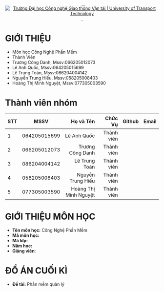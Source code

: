 <p align="center">
  <a href="https://www.uth.edu.vn/" title="Trường Đại học Công nghệ Giao thông Vận tải" style="border: none;">
    <img src="https://i.imgur.com/yyy.png" alt="Trường Đại học Công nghệ Giao thông Vận tải | University of Transport Technology">
  </a>
</p>

# GIỚI THIỆU
- Môn học Công Nghệ Phần Mềm
- Thành Viên 
- Trương Công Danh, Mssv:066205012073
- Lê Anh Quốc, Mssv:064205015699
- Lê Trung Toàn, Mssv:086204004142
- Nguyễn Trung Hiếu, Mssv:058205008403
- Hoàng Thị Minh Nguyệt, Mssv:077305003590
# Thành viên nhóm
| STT    | MSSV          | Họ và Tên              |Chức Vụ    | Github                                                  | Email                   |
| ------ |:-------------:| ----------------------:|----------:|--------------------------------------------------------:|-------------------------:
|   1    | 064205015699  | Lê Anh Quốc            |Thành viên |                                                         |                         |
|   2    | 066205012073  | Trương Công Danh       |Thành viên |                                                         |                         |
|   3    | 086204004142  | Lê Trung Toàn          |Thành viên |                                                         |                         |
|   4    | 058205008403  | Nguyễn Trung Hiếu      |Thành viên |                                                         |                         |
|   5    | 077305003590  | Hoàng Thị Minh Nguyệt  |Thành viên |                                                         |                         |

# GIỚI THIỆU MÔN HỌC
* **Tên môn học:** Công Nghệ Phần Mềm
* **Mã môn học:** 
* **Mã lớp:** 
* **Năm học:** 
* **Giảng viên**: 

# ĐỒ ÁN CUỐI KÌ
* **Đề tài:** Phần mềm quản lý 

<!-- Footer -->
<p align='center'> </p>
